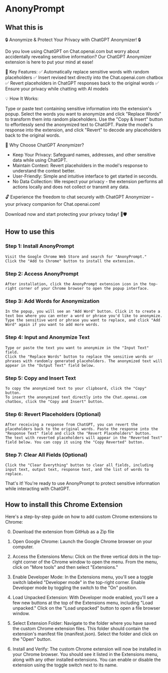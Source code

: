 # AnonyPrompt

## What this is

🔒 Anonymize & Protect Your Privacy with ChatGPT Anonymizer! 🔒

Do you love using ChatGPT on Chat.openai.com but worry about accidentally revealing sensitive information? Our ChatGPT Anonymizer extension is here to put your mind at ease!

🔎 Key Features:
✅ Automatically replace sensitive words with random placeholders
✅ Insert revised text directly into the Chat.openai.com chatbox
✅ Revert placeholders in ChatGPT responses back to the original words
✅ Ensure your privacy while chatting with AI models

💡 How It Works:

Type or paste text containing sensitive information into the extension's popup.
Select the words you want to anonymize and click "Replace Words" to transform them into random placeholders.
Use the "Copy & Insert" button to effortlessly send the anonymized text to ChatGPT.
Paste the model's response into the extension, and click "Revert" to decode any placeholders back to the original words.

🌟 Why Choose ChatGPT Anonymizer?

- Keep Your Privacy: Safeguard names, addresses, and other sensitive data while using ChatGPT.
- Maintain Context: Revert placeholders in the model's response to understand the context better.
- User-Friendly: Simple and intuitive interface to get started in seconds.
- No Data Collection: We respect your privacy - the extension performs all actions locally and does not collect or transmit any data.

🔓 Experience the freedom to chat securely with ChatGPT Anonymizer – your privacy companion for Chat.openai.com!

Download now and start protecting your privacy today! 💬🛡️


## How to use this
### Step 1: Install AnonyPrompt

    Visit the Google Chrome Web Store and search for "AnonyPrompt."
    Click the "Add to Chrome" button to install the extension.

### Step 2: Access AnonyPrompt

    After installation, click the AnonyPrompt extension icon in the top-right corner of your Chrome browser to open the popup interface.

### Step 3: Add Words for Anonymization

    In the popup, you will see an "Add Word" button. Click it to create a text box where you can enter a word or phrase you'd like to anonymize.
    Type the sensitive word or phrase you want to replace, and click "Add Word" again if you want to add more words.

### Step 4: Input and Anonymize Text

    Type or paste the text you want to anonymize in the "Input Text" field.
    Click the "Replace Words" button to replace the sensitive words or phrases with randomly generated placeholders. The anonymized text will appear in the "Output Text" field below.

### Step 5: Copy and Insert Text

    To copy the anonymized text to your clipboard, click the "Copy" button.
    To insert the anonymized text directly into the Chat.openai.com chatbox, click the "Copy and Insert" button.

### Step 6: Revert Placeholders (Optional)

    After receiving a response from ChatGPT, you can revert the placeholders back to the original words. Paste the response into the "Response Text" field and click the "Revert Placeholders" button.
    The text with reverted placeholders will appear in the "Reverted Text" field below. You can copy it using the "Copy Reverted" button.

### Step 7: Clear All Fields (Optional)

    Click the "Clear Everything" button to clear all fields, including input text, output text, response text, and the list of words to replace.

That's it! You're ready to use AnonyPrompt to protect sensitive information while interacting with ChatGPT.

## How to install this Chrome Extension
Here's a step-by-step guide on how to add custom Chrome extensions to Chrome:

0. Download the extension from GitHub as a Zip file

1. Open Google Chrome: Launch the Google Chrome browser on your computer.

2. Access the Extensions Menu: Click on the three vertical dots in the top-right corner of the Chrome window to open the menu. From the menu, click on "More tools" and then select "Extensions."

3. Enable Developer Mode: In the Extensions menu, you'll see a toggle switch labeled "Developer mode" in the top-right corner. Enable Developer mode by toggling the switch to the "On" position.

4. Load Unpacked Extension: With Developer mode enabled, you'll see a few new buttons at the top of the Extensions menu, including "Load unpacked." Click on the "Load unpacked" button to open a file browser window.

5. Select Extension Folder: Navigate to the folder where you have saved the custom Chrome extension files. This folder should contain the extension's manifest file (manifest.json). Select the folder and click on the "Open" button.

6. Install and Verify: The custom Chrome extension will now be installed in your Chrome browser. You should see it listed in the Extensions menu, along with any other installed extensions. You can enable or disable the extension using the toggle switch next to its name.


